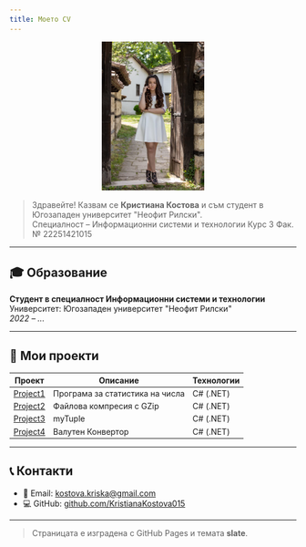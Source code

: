 ```yaml
---
title: Моето CV
---
```


<p align="center">
  <img src="01bf4fb7-5b13-44a8-bf23-892fec63e3ed.jpg" alt="Снимка на Кристиана Костова" width="180" />
</p>

> Здравейте!
> Казвам се **Кристиана Костова** и съм студент в Югозападен университет "Неофит Рилски".  
> Специалност – Информационни системи и технологии
> Курс 3
> Фак.№ 22251421015

---

## 🎓 Образование

**Студент в специалност Информационни системи и технологии**  
Университет: Югозападен университет "Неофит Рилски"  
*2022 – ...*

---

## 📂 Мои проекти

| Проект | Описание | Технологии |
|--------|----------|------------|
| [Project1](https://github.com/KristianaKostova015/kristianakostova.github.io/tree/main/Project1) | Програма за статистика на числа | C# (.NET) |
| [Project2](https://github.com/KristianaKostova015/kristianakostova.github.io/tree/main/Project2) | Файлова компресия с GZip | C# (.NET) |
| [Project3](https://github.com/KristianaKostova015/kristianakostova.github.io/tree/main/Project3) | myTuple| C# (.NET) |
| [Project4](https://github.com/KristianaKostova015/kristianakostova.github.io/tree/main/Project4) | Валутен Конвертор | C# (.NET) |

---

## 📞 Контакти

- 📧 Email: kostova.kriska@gmail.com  
- 💻 GitHub: [github.com/KristianaKostova015](https://github.com/KristianaKostova015)

---

> Страницата е изградена с GitHub Pages и темата **slate**.
